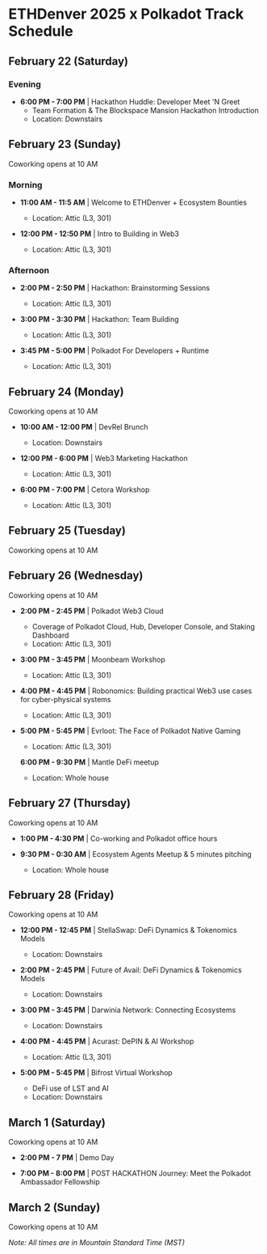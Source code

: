 # ETHDenver 2025 x Polkadot Track Schedule

## February 22 (Saturday)
### Evening
- **6:00 PM - 7:00 PM** | Hackathon Huddle: Developer Meet 'N Greet
  - Team Formation & The Blockspace Mansion Hackathon Introduction
  - Location: Downstairs


## February 23 (Sunday)
Coworking opens at 10 AM

### Morning
- **11:00 AM - 11:5 AM** | Welcome to ETHDenver + Ecosystem Bounties
  - Location: Attic (L3, 301)

- **12:00 PM - 12:50 PM** | Intro to Building in Web3
  - Location: Attic (L3, 301)

### Afternoon
- **2:00 PM - 2:50 PM** | Hackathon: Brainstorming Sessions
  - Location: Attic (L3, 301)

- **3:00 PM - 3:30 PM** | Hackathon: Team Building
  - Location: Attic (L3, 301)

- **3:45 PM - 5:00 PM** | Polkadot For Developers + Runtime
  - Location: Attic (L3, 301)

## February 24 (Monday)
Coworking opens at 10 AM

- **10:00 AM - 12:00 PM** | DevRel Brunch
  - Location: Downstairs

- **12:00 PM - 6:00 PM** | Web3 Marketing Hackathon
  - Location: Attic (L3, 301)

- **6:00 PM - 7:00 PM** | Cetora Workshop
  - Location: Attic (L3, 301)

## February 25 (Tuesday)
Coworking opens at 10 AM

## February 26 (Wednesday)
Coworking opens at 10 AM

- **2:00 PM - 2:45 PM** | Polkadot Web3 Cloud
  - Coverage of Polkadot Cloud, Hub, Developer Console, and Staking Dashboard
  - Location: Attic (L3, 301)

- **3:00 PM - 3:45 PM** | Moonbeam Workshop
  - Location: Attic (L3, 301)

- **4:00 PM - 4:45 PM** | Robonomics: Building practical Web3 use cases for cyber-physical systems
  - Location: Attic (L3, 301)

- **5:00 PM - 5:45 PM** | Evrloot: The Face of Polkadot Native Gaming
  - Location: Attic (L3, 301)

  **6:00 PM - 9:30 PM** | Mantle DeFi meetup
  - Location: Whole house

## February 27 (Thursday)
Coworking opens at 10 AM

- **1:00 PM - 4:30 PM** | Co-working and Polkadot office hours

- **9:30 PM - 0:30 AM** | Ecosystem Agents Meetup & 5 minutes pitching
  - Location: Whole house

## February 28 (Friday)
Coworking opens at 10 AM

- **12:00 PM - 12:45 PM** | StellaSwap: DeFi Dynamics & Tokenomics Models
  - Location: Downstairs

- **2:00 PM - 2:45 PM** | Future of Avail: DeFi Dynamics & Tokenomics Models
  - Location: Downstairs

- **3:00 PM - 3:45 PM** | Darwinia Network: Connecting Ecosystems
  - Location: Downstairs

- **4:00 PM - 4:45 PM** | Acurast: DePIN & AI Workshop
  - Location: Attic (L3, 301)

- **5:00 PM - 5:45 PM** | Bifrost Virtual Workshop
  - DeFi use of LST and AI
  - Location: Downstairs

## March 1 (Saturday)
Coworking opens at 10 AM

- **2:00 PM - 7 PM** | Demo Day

- **7:00 PM - 8:00 PM** | POST HACKATHON Journey: Meet the Polkadot Ambassador Fellowship

## March 2 (Sunday)
Coworking opens at 10 AM

*Note: All times are in Mountain Standard Time (MST)*
